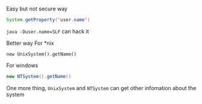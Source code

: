 Easy but not secure way
```java
System.getProperty('user.name')
```
`java -Duser.name=SLF` can hack it

Better way
For \*nix

```
new UnixSystem().getName()
```

For windows
```java
new NTSystem().getName()
```

One more thing, `UnixSystem` and `NTSystem` can get other infomation about the system
